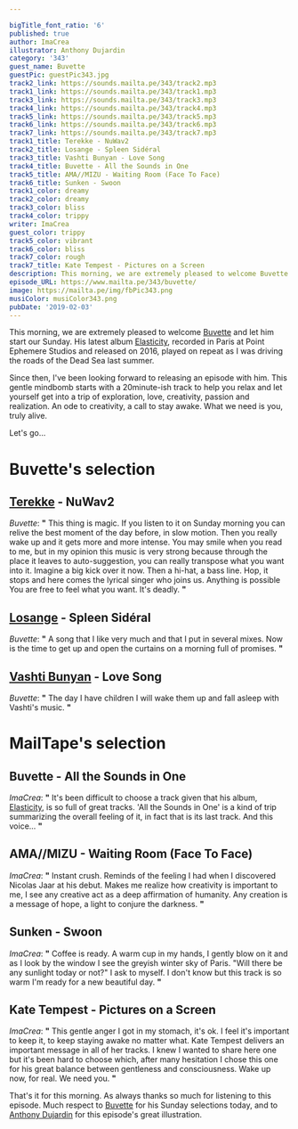 ```yaml
---

bigTitle_font_ratio: '6'
published: true
author: ImaCrea
illustrator: Anthony Dujardin
category: '343'
guest_name: Buvette
guestPic: guestPic343.jpg
track2_link: https://sounds.mailta.pe/343/track2.mp3
track1_link: https://sounds.mailta.pe/343/track1.mp3
track3_link: https://sounds.mailta.pe/343/track3.mp3
track4_link: https://sounds.mailta.pe/343/track4.mp3
track5_link: https://sounds.mailta.pe/343/track5.mp3
track6_link: https://sounds.mailta.pe/343/track6.mp3
track7_link: https://sounds.mailta.pe/343/track7.mp3
track1_title: Terekke - NuWav2
track2_title: Losange - Spleen Sidéral
track3_title: Vashti Bunyan - Love Song
track4_title: Buvette - All the Sounds in One
track5_title: AMA//MIZU - Waiting Room (Face To Face)
track6_title: Sunken - Swoon
track1_color: dreamy
track2_color: dreamy
track3_color: bliss
track4_color: trippy
writer: ImaCrea
guest_color: trippy
track5_color: vibrant
track6_color: bliss
track7_color: rough
track7_title: Kate Tempest - Pictures on a Screen
description: This morning, we are extremely pleased to welcome Buvette and let him start our Sunday. His latest album Elasticity, recorded in Paris at Point Ephemere Studios and released on 2016, played on repeat as I was driving the roads of the Dead Sea last summer.
episode_URL: https://www.mailta.pe/343/buvette/
image: https://mailta.pe/img/fbPic343.png
musiColor: musiColor343.png
pubDate: '2019-02-03'
---
```

This morning, we are extremely pleased to welcome [Buvette](https://buvette.bandcamp.com/) and let him start our Sunday. His latest album [Elasticity](https://paneuropeanrecording.bandcamp.com/album/elasticity), recorded in Paris at Point Ephemere Studios and released on 2016, played on repeat as I was driving the roads of the Dead Sea last summer.

Since then, I've been looking forward to releasing an episode with him. This gentle mindbomb starts with a 20minute-ish track to help you relax and let yourself get into a trip of exploration, love, creativity, passion and realization. An ode to creativity, a call to stay awake. What we need is you, truly alive. 

Let's go...

# Buvette's selection

## [Terekke](https://terekke.bandcamp.com/) - NuWav2
_Buvette_: **"** This thing is magic. If you listen to it on Sunday morning you can relive the best moment of the day before, in slow motion. Then you really wake up and it gets more and more intense. You may smile when you read to me, but in my opinion this music is very strong because through the place it leaves to auto-suggestion, you can really transpose what you want into it. Imagine a big kick over it now. Then a hi-hat, a bass line. Hop, it stops and here comes the lyrical singer who joins us. Anything is possible You are free to feel what you want. It's deadly. **"** 

## [Losange](https://johnkoolrecords.bandcamp.com/album/quartz) - Spleen Sidéral
_Buvette_: **"** A song that I like very much and that I put in several mixes. Now is the time to get up and open the curtains on a morning full of promises. **"** 

## [Vashti Bunyan](https://en.wikipedia.org/wiki/Vashti_Bunyan) - Love Song
_Buvette_: **"** The day I have children I will wake them up and fall asleep with Vashti's music. **"** 


# MailTape's selection

## Buvette - All the Sounds in One
_ImaCrea_: **"** It's been difficult to choose a track given that his album, [Elasticity](https://paneuropeanrecording.bandcamp.com/album/elasticity), is so full of great tracks. 'All the Sounds in One' is a kind of trip summarizing the overall feeling of it, in fact that is its last track. And this voice... **"** 

## AMA//MIZU - Waiting Room (Face To Face)
_ImaCrea_: **"** Instant crush. Reminds of the feeling I had when I discovered Nicolas Jaar at his debut. Makes me realize how creativity is important to me, I see any creative act as a deep affirmation of humanity. Any creation is a message of hope, a light to conjure the darkness. **"** 

## Sunken - Swoon
_ImaCrea_: **"** Coffee is ready. A warm cup in my hands, I gently blow on it and as I look by the window I see the greyish winter sky of Paris. "Will there be any sunlight today or not?" I ask to myself. I don't know but this track is so warm I'm ready for a new beautiful day. **"** 

## Kate Tempest - Pictures on a Screen
_ImaCrea_: **"** This gentle anger I got in my stomach, it's ok. I feel it's important to keep it, to keep staying awake no matter what. Kate Tempest delivers an important message in all of her tracks. I knew I wanted to share here one but it's been hard to choose which, after many hesitation I chose this one for his great balance between gentleness and consciousness. Wake up now, for real. We need you. **"** 


That's it for this morning. As always thanks so much for listening to this episode. Much respect to [Buvette](https://buvette.bandcamp.com/) for his Sunday selections today, and to [Anthony Dujardin](https://www.instagram.com/fromthegarden/) for this episode's great illustration.
